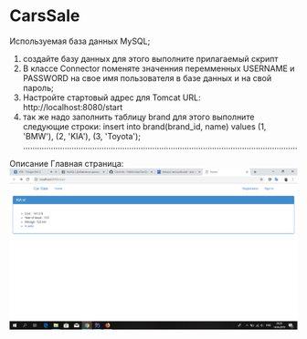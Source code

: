 # CarsSale
Используемая база данных MySQL;
1) создайте базу данных для этого выполните прилагаемый скрипт  
2) В классе Connector поменяте значенния перемменных USERNAME и PASSWORD на свое имя пользователя в базе данных и на свой пароль;
3) Настройте стартовый aдрес для Tomcat URL: http://localhost:8080/start 
4) так же надо заполнить таблицу brand  для этого выполните следующие строки:
insert into brand(brand_id, name) values
(1, 'BMW'),
(2, 'KIA'),
(3, 'Toyota');
.......................................................................................................................

Описание
Главная страница:
![alt text](https://github.com/VitalSoroka/CarsSale/blob/master/screenshots/%D0%A1%D0%BD%D0%B8%D0%BC%D0%BE%D0%BA%20%D1%8D%D0%BA%D1%80%D0%B0%D0%BD%D0%B0%20(4).png)




